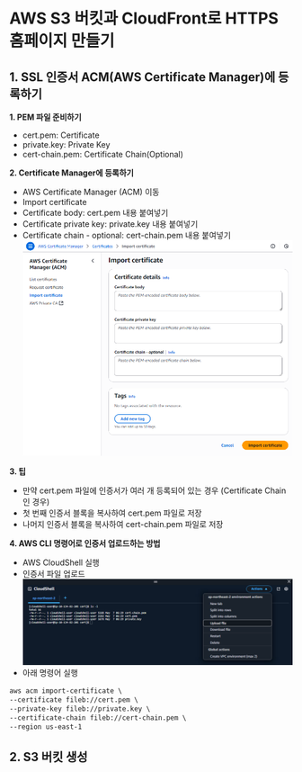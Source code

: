 # AWS S3 버킷과 CloudFront로 HTTPS 홈페이지 만들기

## 1. SSL 인증서 ACM(AWS Certificate Manager)에 등록하기

**1. PEM 파일 준비하기**
- cert.pem: Certificate
- private.key: Private Key
- cert-chain.pem: Certificate Chain(Optional)
  
**2. Certificate Manager에 등록하기**
- AWS Certificate Manager (ACM) 이동
- Import certificate
- Certificate body: cert.pem 내용 붙여넣기
- Certificate private key: private.key 내용 붙여넣기
- Certificate chain - optional: cert-chain.pem 내용 붙여넣기
![/Files/aws-acm-certificate-import.png](/Files/aws-acm-certificate-import.png)

**3. 팁**
- 만약 cert.pem 파일에 인증서가 여러 개 등록되어 있는 경우 (Certificate Chain인 경우)
- 첫 번째 인증서 블록을 복사하여 cert.pem 파일로 저장
- 나머지 인증서 블록을 복사하여 cert-chain.pem 파일로 저장

**4. AWS CLI 명령어로 인증서 업로드하는 방법**
- AWS CloudShell 실행
- 인증서 파일 업로드
![/Files/aws-acm-certificate-upload-cloudshell.png](/Files/aws-acm-certificate-upload-cloudshell.png)
- 아래 명령어 실행
```
aws acm import-certificate \
--certificate fileb://cert.pem \
--private-key fileb://private.key \
--certificate-chain fileb://cert-chain.pem \
--region us-east-1
```

## 2. S3 버킷 생성

